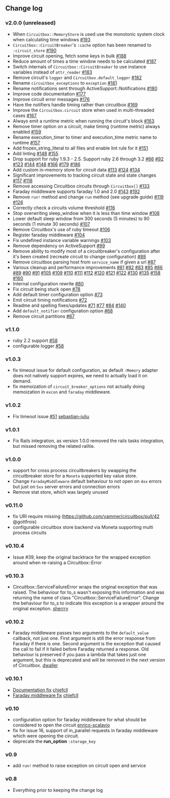 ## Change log
### v2.0.0 (unreleased)
- When `Circuitbox::MemoryStore` is used use the monotonic system clock when calculating time windows [\#193](https://github.com/yammer/circuitbox/pull/193)
- `Circuitbox::CircuitBreaker`'s `:cache` option has been renamed to `:circuit_store` [\#190](https://github.com/yammer/circuitbox/pull/190)
- Improve circuit opening, fetch some keys in bulk [\#188](https://github.com/yammer/circuitbox/pull/188)
- Reduce amount of times a time window needs to be calculated [\#187](https://github.com/yammer/circuitbox/pull/187)
- Switch internals of `Circuitbox::CircuitBreaker` to use instance variables instead of `attr_reader` [#183](https://github.com/yammer/circuitbox/pull/183)
- Remove circuit's `logger` and `Circuitbox.default_logger` [\#182](https://github.com/yammer/circuitbox/pull/182)
- Rename `circuitbox_exceptions` to `exception` [\#181](https://github.com/yammer/circuitbox/pull/181)
- Rename notifications sent through ActiveSupport::Notifications [\#180](https://github.com/yammer/circuitbox/pull/180)
- Improve code documentation [\#177](https://github.com/yammer/circuitbox/pull/177)
- Improve circuit error messages [\#176](https://github.com/yammer/circuitbox/pull/176)
- Have the notifiers handle timing rather than circuitbox [\#169](https://github.com/yammer/circuitbox/pull/169)
- Improve the `Circuitbox.circuit` store when used in multi-threaded cases [\#167](https://github.com/yammer/circuitbox/pull/167)
- Always emit a runtime metric when running the circuit's block [\#163](https://github.com/yammer/circuitbox/pull/163)
- Remove timer option on a circuit, make timing (runtime metric) always enabled [\#159](https://github.com/yammer/circuitbox/pull/159)
- Rename execution_timer to timer and execution_time metric name to runtime [\#157](https://github.com/yammer/circuitbox/pull/157)
- Add frozen_string_literal to all files and enable lint rule for it [\#151](https://github.com/yammer/circuitbox/pull/151)
- Add linting [\#148](https://github.com/yammer/circuitbox/pull/148) [\#155](https://github.com/yammer/circuitbox/pull/155)
- Drop support for ruby 1.9.3 - 2.5. Support ruby 2.6 through 3.2 [\#66](https://github.com/yammer/circuitbox/pull/66) [\#92](https://github.com/yammer/circuitbox/pull/92) [\#123](https://github.com/yammer/circuitbox/pull/123) [\#144](https://github.com/yammer/circuitbox/pull/144) [\#148](https://github.com/yammer/circuitbox/pull/148) [\#166](https://github.com/yammer/circuitbox/pull/166) [\#179](https://github.com/yammer/circuitbox/pull/179) [\#186](https://github.com/yammer/circuitbox/pull/186)
- Add custom in-memory store for circuit data [\#113](https://github.com/yammer/circuitbox/pull/113) [\#124](https://github.com/yammer/circuitbox/pull/124) [\#134](https://github.com/yammer/circuitbox/pull/134)
- Significant improvements to tracking circuit state and state changes [\#117](https://github.com/yammer/circuitbox/pull/117) [\#118](https://github.com/yammer/circuitbox/pull/118)
- Remove accessing Circuitbox circuits through ```Circuitbox[]``` [\#133](https://github.com/yammer/circuitbox/pull/133)
- Faraday middleware supports faraday 1.0 and 2.0 [\#143](https://github.com/yammer/circuitbox/pull/143) [\#192](https://github.com/yammer/circuitbox/pull/192)
- Remove ```run!``` method and change ```run``` method (see upgrade guide) [\#119](https://github.com/yammer/circuitbox/pull/119) [\#126](https://github.com/yammer/circuitbox/pull/126)
- Correctly check a circuits volume threshold [\#116](https://github.com/yammer/circuitbox/pull/116)
- Stop overwriting sleep_window when it is less than time window [\#108](https://github.com/yammer/circuitbox/pull/108)
- Lower default sleep window from 300 seconds (5 minutes) to 90 seconds (1 minute 30 seconds) [\#107](https://github.com/yammer/circuitbox/pull/107)
- Remove Circuitbox's use of ruby timeout [\#106](https://github.com/yammer/circuitbox/pull/106)
- Register faraday middleware [\#104](https://github.com/yammer/circuitbox/pull/104)
- Fix undefined instance variable warnings [\#103](https://github.com/yammer/circuitbox/pull/103)
- Remove dependency on ActiveSupport [\#99](https://github.com/yammer/circuitbox/pull/99)
- Remove ability to modify most of a circuitbreaker's configuration after it's been created (recreate circuit to change configuration) [\#88](https://github.com/yammer/circuitbox/pull/88)
- Remove circuitbox parsing host from ```service_name``` if given a url [\#87](https://github.com/yammer/circuitbox/pull/87)
- Various cleanup and performance improvements [\#81](https://github.com/yammer/circuitbox/pull/81) [\#82](https://github.com/yammer/circuitbox/pull/82) [\#83](https://github.com/yammer/circuitbox/pull/83) [\#85](https://github.com/yammer/circuitbox/pull/85) [\#86](https://github.com/yammer/circuitbox/pull/86) [\#89](https://github.com/yammer/circuitbox/pull/89) [\#90](https://github.com/yammer/circuitbox/pull/90) [\#91](https://github.com/yammer/circuitbox/pull/91) [\#105](https://github.com/yammer/circuitbox/pull/105) [\#109](https://github.com/yammer/circuitbox/pull/109) [\#110](https://github.com/yammer/circuitbox/pull/110) [\#111](https://github.com/yammer/circuitbox/pull/111) [\#112](https://github.com/yammer/circuitbox/pull/112) [\#120](https://github.com/yammer/circuitbox/pull/120) [\#121](https://github.com/yammer/circuitbox/pull/121) [\#122](https://github.com/yammer/circuitbox/pull/122) [\#130](https://github.com/yammer/circuitbox/pull/130) [\#135](https://github.com/yammer/circuitbox/pull/135) [\#158](https://github.com/yammer/circuitbox/pull/158) [\#160](https://github.com/yammer/circuitbox/pull/160)
- Internal configuration rewrite [\#80](https://github.com/yammer/circuitbox/pull/80)
- Fix circuit being stuck open [\#78](https://github.com/yammer/circuitbox/pull/78)
- Add default timer configuration option [\#73](https://github.com/yammer/circuitbox/pull/73)
- Emit circuit timing notifications [\#72](https://github.com/yammer/circuitbox/pull/72)
- Readme and spelling fixes/updates [\#71](https://github.com/yammer/circuitbox/pull/71) [\#77](https://github.com/yammer/circuitbox/pull/77) [\#84](https://github.com/yammer/circuitbox/pull/84) [\#140](https://github.com/yammer/circuitbox/pull/140)
- Add ```default_notifier``` configuration option [\#68](https://github.com/yammer/circuitbox/pull/68)
- Remove circuit partitions [\#67](https://github.com/yammer/circuitbox/pull/67)

### v1.1.0
- ruby 2.2 support [\#58](https://github.com/yammer/circuitbox/pull/58)
- configurable logger [\#58](https://github.com/yammer/circuitbox/pull/58)

### v1.0.3
- fix timeout issue for default configuration, as default `:Memory` adapter does
  not natively support expires, we need to actually load it on demand.
- fix memoization of `circuit_breaker_options` not actually doing memoization in
  `excon` and `faraday` middleware.

### v1.0.2
- Fix timeout issue [\#51](https://github.com/yammer/circuitbox/issues/51)
  [sebastian-juliu](https://github.com/sebastian-julius)

### v1.0.1
- Fix Rails integration, as version 1.0.0 removed the rails tasks integration, but missed
  removing the related railtie.

### v1.0.0
- support for cross process circuitbreakers by swapping the circuitbreaker store for a
  `Moneta` supported key value store.
- Change `FaradayMiddleware` default behaviour to not open on `4xx` errors but just on `5xx`
  server errors and connection errors
- Remove stat store, which was largely unused

### v0.11.0
- fix URI require missing (https://github.com/yammer/circuitbox/pull/42 @gottfrois)
- configurable circuitbox store backend via Moneta supporting multi process circuits

### v0.10.4
- Issue #39, keep the original backtrace for the wrapped exception around when
  re-raising a Circuitbox::Error

### v0.10.3
- Circuitbox::ServiceFailureError wraps the original exception that was raised.
  The behaviour for to_s wasn't exposing this information and was returning the
  name of class "Circuitbox::ServiceFailureError". Change the behaviour for to_s
  to indicate this exception is a wrapper around the original exception.
  [sherrry](https://github.com/sherrry)

### v0.10.2
- Faraday middleware passes two arguments to the `default_value` callback, not
  just one.  First argument is still the error response from Faraday if there is
  one.  Second argument is the exception that caused the call to fail if it
  failed before Faraday returned a response.  Old behaviour is preserved if you
  pass a lambda that takes just one argument, but this is deprecated and will be
  removed in the next version of Circuitbox.
  [dwaller](https://github.com/dwaller)

### v0.10.1
- [Documentation fix](https://github.com/yammer/circuitbox/pull/29) [chiefcll](https://github.com/chiefcll)
- [Faraday middleware fix](https://github.com/yammer/circuitbox/pull/30) [chiefcll](https://github.com/chiefcll)

### v0.10
- configuration option for faraday middleware for what should be considered to open the circuit [enrico-scalavio](https://github.com/enrico-scalavino)
- fix for issue 16, support of in_parallel requests in faraday middleware which were opening the circuit.
- deprecate the __run_option__ `:storage_key`

### v0.9
- add `run!` method to raise exception on circuit open and service

### v0.8
- Everything prior to keeping the change log
